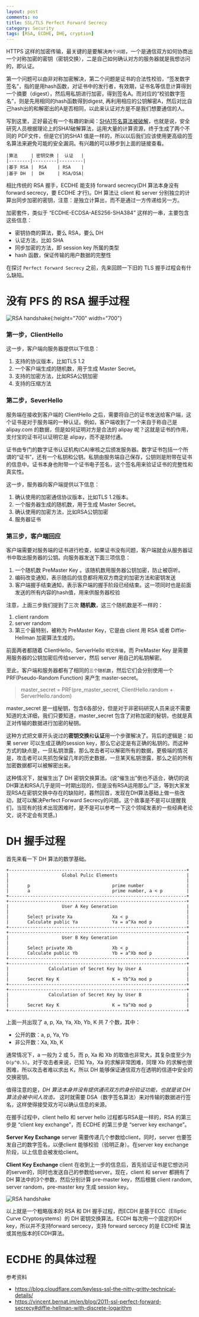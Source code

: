 ```yaml
---
layout: post
comments: no
title: SSL/TLS Perfect Forward Secrecy
category: Security 
tags: [RSA, ECDHE, DHE, cryption]
---
```


HTTPS 这样的加密传输，最关键的是要解决`两个问题`，一个是通信双方如何协商出一个对称加密的密钥（密钥交换），二是自己如何确认对方的服务器就是我想访问的，即认证。

第一个问题可以由非对称加密解决，第二个问题是证书的合法性校验，“签发数字签名”，指的是用hash函数，对证书中的发行者，有效期，证书名等信息计算得到一个摘要（digest），然后用私钥进行加密，得到签名A。而对应的“校验数字签名”，则是先用相同的hash函数得到digest, 再利用相应的公钥解密A，然后对比自己hash出的和解密出的A是否相同，以此来认证对方是不是我们想要通信的人。

写到这里，正好最近有一个有趣的新闻：[SHA1签名算法被破解](https://security.googleblog.com/2017/02/announcing-first-sha1-collision.html)，也就是说，安全研究人员根据理论上的SHA1破解算法，运用大量的计算资源，终于生成了两个不同的 PDF文件，但是它们的SHA1 值是一样的，所以以后我们应该使用更高级的签名算法来避免可能的安全漏洞。有兴趣的可以移步到上面的链接查看。

```
|算法     | 密钥交换 |  认证   |
|--------|---------|---------|
|基于 RSA |  RSA    | RSA    |
|基于 DH  |  DH     | RSA/DSA|
```

相比传统的 RSA 握手，ECDHE 能支持 forward secrecy(DH 算法本身没有forward secrecy，要 ECDHE 才行)。DH 算法让 client 和 server 分别独立的计算出同步加密的密钥，注意：是独立计算出，而不是通过一方传递给另一方。

加密套件，类似于 “ECDHE-ECDSA-AES256-SHA384” 这样的一串，主要包含这些信息：

* 密钥协商的算法，要么 RSA，要么 DH
* 认证方法，比如 SHA
* 同步加密的方法，即 session key 所属的类型
* hash 函数，保证传输的用户数据的完整性

在探讨 `Perfect Forward Secrecy` 之前，先来回顾一下旧的 TLS 握手过程会有什么缺陷。

# 没有 PFS 的 RSA 握手过程

![RSA handshake](/image/2017/ssl_handshake_rsa.png){:height="700" width="700"}

### 第一步，ClientHello

这一步，客户端向服务器提供以下信息：

1. 支持的协议版本，比如TLS 1.2
2. 一个客户端生成的随机数，用于生成 Master Secret。
3. 支持的加密方法，比如RSA公钥加密
4. 支持的压缩方法

### 第二步，SeverHello

服务端在接收到客户端的 ClientHello 之后，需要将自己的证书发送给客户端，这个证书是对于服务端的一种认证。例如，客户端收到了一个来自于称自己是 alipay.com 的数据，但是如何证明对方是合法的 alipay 呢？这就是证书的作用，支付宝的证书可以证明它是 alipay，而不是财付通。

证书由专门的数字证书认证机构(CA)审核之后颁发服务器。数字证书包括一个所谓的“证书”，还有一个私钥和公钥。私钥由服务端自己保存，公钥则是附带在证书的信息中。证书本身也附带一个证书电子签名，这个签名用来验证证书的完整性和真实性。

这一步，服务器向客户端提供以下信息：

1. 确认使用的加密通信协议版本，比如TLS 1.2版本。
2. 一个服务器生成的随机数，用于生成 Master Secret。
3. 确认使用的加密方法，比如RSA公钥加密
4. 服务器证书

### 第三步，客户端回应

客户端需要对服务端的证书进行检查，如果证书没有问题，客户端就会从服务器证书中取出服务器的公钥。向服务器发送下面三项信息：

1. 一个随机数 PreMaster Key 。该随机数用服务器公钥加密，防止被窃听。
2. 编码改变通知，表示随后的信息都将用双方商定的加密方法和密钥发送
3. 客户端握手结束通知，表示客户端的握手阶段已经结束。这一项同时也是前面发送的所有内容的hash值，用来供服务器校验

注意，上面三步我们提到了三次 **随机数**，这三个随机数是不一样的：

1. client random
2. server random
3. 第三个最特别，被称为 PreMaster Key，它是由 client 用 RSA 或者 Diffie-Hellman 加密算法生成的。

前面两者都随着 ClientHello，ServerHello `明文传输`，而 PreMaster Key 是需要用服务器的公钥加密后传给server，然后 server 用自己的私钥解密。

至此，客户端和服务器都有了相同的`三个随机数`，然后它们会分别使用一个 PRF(Pseudo-Random Function) 来产生 master-secret。

> master_secret = PRF(pre_master_secret, ClientHello.random + ServerHello.random)

master_secret 是一组秘钥，包含6各部分，但是对于非密码研究人员来说不需要知道的太详细，我们只要知道，master_secret 包含了对称加密的秘钥，也就是真正对传输的数据进行加密的秘钥。


这种方式把文章开头说过的**密钥交换**和**认证**用一个步骤解决了。背后的逻辑是：如果 server 可以生成正确的session key，那么它必定是有正确的私钥的。而这种方式的缺点是，一旦私钥泄露，那么攻击者可以解密所有的数据，更极端的情况是，攻击者可以先抓包保留几年的历史数据，一旦某天私钥泄露，那么之前的所有加密数据都可以被解密出来。

这种情况下，就催生出了 DH 密钥交换算法。(说“催生出”倒也不适合，确切的说DH算法和RSA几乎是同一时期出现的，但是没有RSA运用那么广泛，等到大家发现RSA在密钥交换中存在的缺陷时，暮然回首，发现在DH算法基础上做一些改动，就可以解决Perfect Forward Secrecy的问题。这个故事是不是可以提醒我们，当现有的技术出现困难时，是不是可以参考一下这个领域发表的一些经典老论文，说不定会有灵感。)

# DH 握手过程

首先来看一下 DH 算法的数学基础。

```
+-------------------------------------------------------------------+
|                    Global Pulic Elements                          |
|                                                                   |
|       p                               prime number                |
|       a                               prime number, a < p         |
+-------------------------------------------------------------------+
+-------------------------------------------------------------------+
|                    User A Key Generation                          |
|                                                                   |
|       Select private Xa               Xa < p                      |
|       Calculate public Ya             Ya = a^Xa mod p             |
+-------------------------------------------------------------------+
+-------------------------------------------------------------------+
|                    User B Key Generation                          |
|                                                                   |
|       Select private Xb               Xb < p                      |
|       Calculate public Yb             Yb = a^Xb mod p             |
+-------------------------------------------------------------------+
+-------------------------------------------------------------------+
|               Calculation of Secret Key by User A                 |
|                                                                   |
|       Secret Key K                    K = Yb^Xa mod p             |
+-------------------------------------------------------------------+
+-------------------------------------------------------------------+
|               Calculation of Secret Key by User B                 |
|                                                                   |
|       Secret Key K                    K = Ya^Xb mod p             |
+-------------------------------------------------------------------+

```

上面一共出现了 a, p, Xa, Ya, Xb, Yb, K 共 7 个数，其中：

* 公开的数：a, p, Ya, Yb    
* 非公开数：Xa, Xb, K    

通常情况下，a 一般为 2 或 5，而 p, Xa 和 Xb 的取值也非常大，其复杂度至少为 `O(p^0.5)`。对于攻击者来说，已知 Ya，Xa 的求解非常困难，同理 Xb 的求解也很困难，所以攻击者难以求出 K，所以 DH 能够保证通信双方在透明的信道中安全的交换密钥。

值得注意的是，*DH 算法本身并没有提供通讯双方的身份验证功能，也就是说 DH 算法会被中间人攻击。* 这时就需要 DSA（数字签名算法）来对传输的数据进行签名，这样使得接受双方可以确认信息的来源。

在握手过程中，client hello 和 server hello 过程都与RSA是一样的，RSA 的第三步是 “client key exchange”，而 ECDHE 的第三步是 “server key exchange”。

**Server Key Exchange** 
server 需要传递几个参数给client，同时，server 也要签发自己的数字签名，以便client 能够校验（验明正身）。在server key exchange 阶段，以上信息会被发给client。

**Client Key Exchange**
client 在收到上一步的信息后，首先验证证书是它想访问的server的，同时也发送自己的参数给server。现在，client 和 server 都拥有了 DH 算法中的3个参数，然后分别计算 pre-master key，然后根据 client random, server random，pre-master key 生成 session key。

![RSA handshake](/image/2017/ssl_handshake_diffie_hellman.png)

以上就是一个粗略版本的 RSA 和 DH 握手过程，而ECDH 是基于ECC（Elliptic Curve Cryptosystems）的 DH 密钥交换算法。ECDH 每次用一个固定的DH key，所以并不支持forward sercecy，支持 forward sercecy 的是 ECDHE 算法或其他版本的ECDH算法。

# ECDHE 的具体过程



参考资料
* https://blog.cloudflare.com/keyless-ssl-the-nitty-gritty-technical-details/
* https://vincent.bernat.im/en/blog/2011-ssl-perfect-forward-secrecy#diffie-hellman-with-discrete-logarithm






